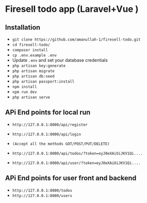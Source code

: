 
# Firesell todo app (Laravel+Vue )


## Installation

- `git clone https://github.com/amanullah-1/firesell-todo.git`
- `cd firesell-todo/`
- `composer install`
- `cp .env.example .env`
- Update `.env` and set your database credentials
- `php artisan key:generate`
- `php artisan migrate`
- `php artisan db:seed`
- `php artisan passport:install`
- `npm install`
- `npm run dev`
- `php artisan serve`


## APi End points for local run

- `http://127.0.0.1:8000/api/register`
- `http://127.0.0.1:8000/api/login`


- `(Accept all the methods GOT/POST/PUT/DELETE)`
- `http://127.0.0.1:8000/api/todos/?token=eyJ0eXAiOiJKV1Qi....`
- `http://127.0.0.1:8000/api/user/?token=eyJ0eXAiOiJKV1Qi....`


## APi End points for user front and backend
- `http://127.0.0.1:8000/todos`
- `http://127.0.0.1:8000/users`
